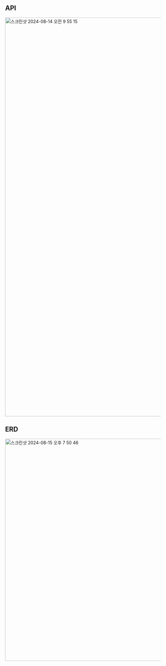 

## API 
<img width="1285" alt="스크린샷 2024-08-14 오전 9 55 15" src="https://github.com/user-attachments/assets/faa3da89-885f-43ff-bbfe-54c26b85d8cf">


## ERD

<img width="716" alt="스크린샷 2024-08-15 오후 7 50 46" src="https://github.com/user-attachments/assets/e63ace4f-e65d-43ed-a575-d9cea9722662">
